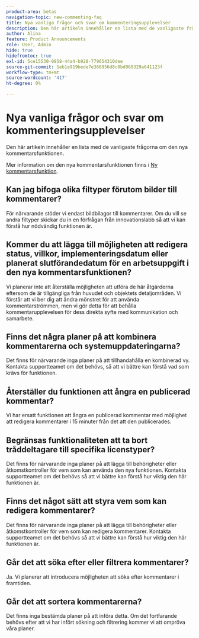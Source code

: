 ```yaml
---
product-area: betas
navigation-topic: new-commenting-faq
title: Nya vanliga frågor och svar om kommenteringsupplevelser
description: Den här artikeln innehåller en lista med de vanligaste frågorna om den nya kommentarsfunktionen.
author: Alina
feature: Product Announcements
role: User, Admin
hide: true
hidefromtoc: true
exl-id: 5ce15530-0858-44a4-b928-779654310dee
source-git-commit: 1eb1e919bede7e366956d8c0bd969329a641123f
workflow-type: tm+mt
source-wordcount: '417'
ht-degree: 0%

---
```


# Nya vanliga frågor och svar om kommenteringsupplevelser

Den här artikeln innehåller en lista med de vanligaste frågorna om den nya kommentarsfunktionen.

Mer information om den nya kommentarsfunktionen finns i [Ny kommentarsfunktion](../../betas/new-commenting-experience-beta/unified-commenting-experience.md).

## Kan jag bifoga olika filtyper förutom bilder till kommentarer?

För närvarande stöder vi endast bildbilagor till kommentarer. Om du vill se andra filtyper skickar du in en förfrågan från innovationslabb så att vi kan förstå hur nödvändig funktionen är.

## Kommer du att lägga till möjligheten att redigera status, villkor, implementeringsdatum eller planerat slutförandedatum för en arbetsuppgift i den nya kommentarsfunktionen?

Vi planerar inte att återställa möjligheten att utföra de här åtgärderna eftersom de är tillgängliga från huvudet och objektets detaljområden. Vi förstår att vi ber dig att ändra mönstret för att använda kommentarströmmen, men vi gör detta för att behålla kommentarupplevelsen för dess direkta syfte med kommunikation och samarbete.

## Finns det några planer på att kombinera kommentarerna och systemuppdateringarna?

Det finns för närvarande inga planer på att tillhandahålla en kombinerad vy. Kontakta supportteamet om det behövs, så att vi bättre kan förstå vad som krävs för funktionen.

## Återställer du funktionen att ångra en publicerad kommentar?

Vi har ersatt funktionen att ångra en publicerad kommentar med möjlighet att redigera kommentarer i 15 minuter från det att den publicerades.

## Begränsas funktionaliteten att ta bort tråddeltagare till specifika licenstyper?

Det finns för närvarande inga planer på att lägga till behörigheter eller åtkomstkontroller för vem som kan använda den nya funktionen. Kontakta supportteamet om det behövs så att vi bättre kan förstå hur viktig den här funktionen är.

## Finns det något sätt att styra vem som kan redigera kommentarer?

Det finns för närvarande inga planer på att lägga till behörigheter eller åtkomstkontroller för vem som kan redigera kommentarer. Kontakta supportteamet om det behövs så att vi bättre kan förstå hur viktig den här funktionen är.

## Går det att söka efter eller filtrera kommentarer?

Ja. Vi planerar att introducera möjligheten att söka efter kommentarer i framtiden.

## Går det att sortera kommentarerna?

Det finns inga bestämda planer på att införa detta. Om det fortfarande behövs efter att vi har infört sökning och filtrering kommer vi att ompröva våra planer.
